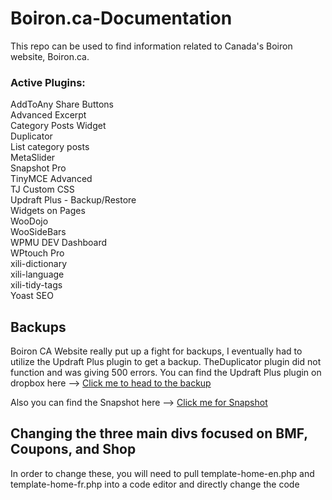 # Boiron.ca-Documentation
This repo can be used to find information related to Canada's Boiron website, Boiron.ca.

<h3>Active Plugins:</h3>

AddToAny Share Buttons
<br>
Advanced Excerpt
<br>
Category Posts Widget
<br>
Duplicator
<br>
List category posts
<br>
MetaSlider
<br>
Snapshot Pro
<br>
TinyMCE Advanced
<br>
TJ Custom CSS
<br>
Updraft Plus - Backup/Restore
<br>
Widgets on Pages
<br>
WooDojo
<br>
WooSideBars
<br>
WPMU DEV Dashboard
<br>
WPtouch Pro
<br>
xili-dictionary
<br>
xili-language
<br>
xili-tidy-tags
<br>
Yoast SEO



<h2>Backups</h2>

Boiron CA Website really put up a fight for backups, I eventually had to utilize the Updraft Plus plugin to get a backup. TheDuplicator plugin did not function and was giving 500 errors. You can find the Updraft Plus plugin on dropbox here --> <a href="https://www.dropbox.com/home/Matt's%20Website%20Backups%20Duplicator/CANADA%20MAIN%20-%20UPDRAFT%20PLUS">Click me to head to the backup</a>

Also you can find the Snapshot here --> <a href="https://www.dropbox.com/home/Matt's%20Website%20Backups%20Duplicator/CANADA%20MAIN%20-%20UPDRAFT%20PLUS/CANADA%20SNAPSHOT%20WPMU">Click me for Snapshot</a>

<h2>Changing the three main divs focused on BMF, Coupons, and Shop</h2>
<p>In order to change these, you will need to pull template-home-en.php and template-home-fr.php into a code editor and directly change the code</p>


